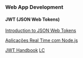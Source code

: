 ### Web App Development ###

#### JWT (JSON Web Tokens)

[Introduction to JSON Web Tokens](https://jwt.io/introduction/)

[Aplicações Real Time com Node.js](https://blog.getty.io/aplica%C3%A7%C3%B5es-real-time-com-node-js-8389dae329be)

[JWT Handbook](https://auth0.com/resources/ebooks/jwt-handbook/) [LC](resources/jwt-handbook-v0_14_1.pdf)
